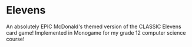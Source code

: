 # Elevens
An absolutely EPIC McDonald's themed version of the CLASSIC Elevens card game! Implemented in Monogame for my grade 12 computer science course!
